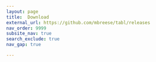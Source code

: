```yaml
---
layout: page
title:  Download
external_url: https://github.com/mbreese/tabl/releases
nav_order: 9999
subsite_nav: true
search_exclude: true
nav_gap: true

---
```

